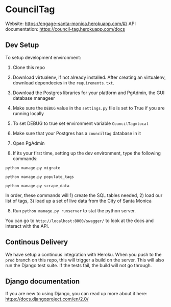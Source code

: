 
# CouncilTag
Website: https://engage-santa-monica.herokuapp.com/#/
API documentation: https://council-tag.herokuapp.com/docs

## Dev Setup

To setup development environment:

1. Clone this repo

2. Download virtualenv, if not already installed. After creating an virtualenv, download 
dependecies in the `requirements.txt`.

3. Download the Postgres libraries for your platform and PgAdmin, the GUI database manageer

4. Make sure the `DEBUG` value in the `settings.py` file is set to True if you are running locally
  1. To set DEBUG to true set environment variable ```CouncilTag=local```

5. Make sure that your Postgres has a `counciltag` database in it

6. Open PgAdmin 

7. If its your first time, setting up the dev environment, type the following commands:

`python manage.py migrate`

`python manage.py populate_tags`

`python manage.py scrape_data`

In order, these commands will 1) create the SQL tables needed, 2) load our list of tags, 3) load up a set of live data from the City of Santa Monica

8. Run `python manage.py runserver` to stat the python server. 

You can go to `http://localhost:8000/swagger/` to look at the docs and interact with the API. 


## Continous Delivery

We have setup a continous integration with Heroku. When you push to the `prod` branch on this repo, this will trigger a build on the server. This will also run the Django test suite. If the tests fail, the build will not go through. 

## Django documentation
If you are new to using Django, you can read up more about it here:
https://docs.djangoproject.com/en/2.0/

